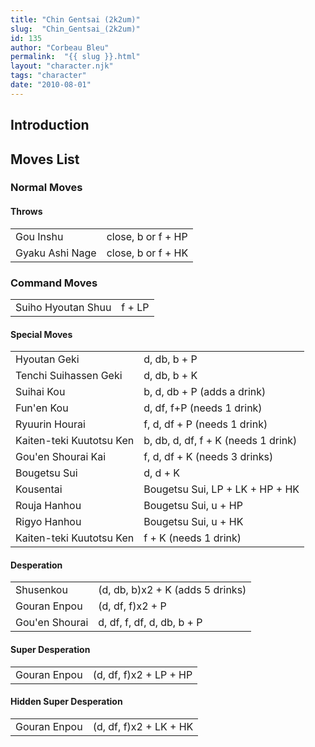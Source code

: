 ```yaml
---
title: "Chin Gentsai (2k2um)"
slug:  "Chin_Gentsai_(2k2um)"
id: 135
author: "Corbeau Bleu"
permalink:  "{{ slug }}.html"
layout: "character.njk"
tags: "character"
date: "2010-08-01"
---
```


## Introduction

## Moves List

### Normal Moves

#### Throws

|                 |                    |
|-----------------|--------------------|
| Gou Inshu       | close, b or f + HP |
| Gyaku Ashi Nage | close, b or f + HK |

### Command Moves

|                    |        |
|--------------------|--------|
| Suiho Hyoutan Shuu | f + LP |

#### Special Moves

|                          |                                     |
|--------------------------|-------------------------------------|
| Hyoutan Geki             | d, db, b + P                        |
| Tenchi Suihassen Geki    | d, db, b + K                        |
| Suihai Kou               | b, d, db + P (adds a drink)         |
| Fun'en Kou               | d, df, f+P (needs 1 drink)          |
| Ryuurin Hourai           | f, d, df + P (needs 1 drink)        |
| Kaiten-teki Kuutotsu Ken | b, db, d, df, f + K (needs 1 drink) |
| Gou'en Shourai Kai       | f, d, df + K (needs 3 drinks)       |
| Bougetsu Sui             | d, d + K                            |
| Kousentai                | Bougetsu Sui, LP + LK + HP + HK     |
| Rouja Hanhou             | Bougetsu Sui, u + HP                |
| Rigyo Hanhou             | Bougetsu Sui, u + HK                |
| Kaiten-teki Kuutotsu Ken | f + K (needs 1 drink)               |

#### Desperation

|                |                                  |
|----------------|----------------------------------|
| Shusenkou      | (d, db, b)x2 + K (adds 5 drinks) |
| Gouran Enpou   | (d, df, f)x2 + P                 |
| Gou'en Shourai | d, df, f, df, d, db, b + P       |

#### Super Desperation

|              |                        |
|--------------|------------------------|
| Gouran Enpou | (d, df, f)x2 + LP + HP |

#### Hidden Super Desperation

|              |                        |
|--------------|------------------------|
| Gouran Enpou | (d, df, f)x2 + LK + HK |
